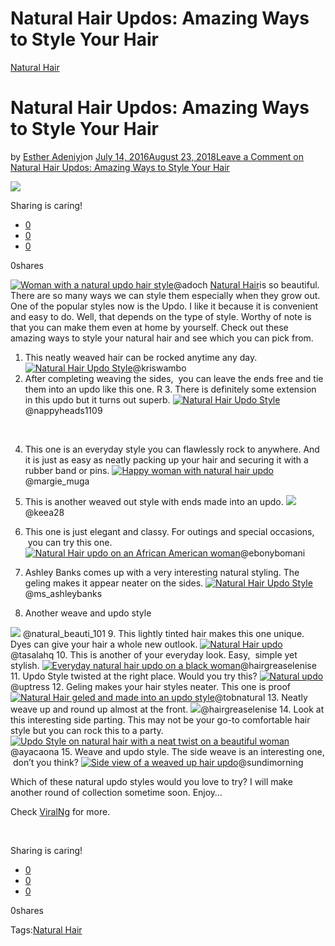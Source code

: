 # Natural Hair Updos: Amazing Ways to Style Your Hair

[Natural Hair](https://estheradeniyi.com/category/natural-hair/)
# Natural Hair Updos: Amazing Ways to Style Your Hair

by [Esther Adeniyi](https://estheradeniyi.com/author/esther-adeniyi/)on [July 14, 2016August 23, 2018](https://estheradeniyi.com/natural-hair-updo-amazing-ways-to-style/)[Leave a Comment on Natural Hair Updos: Amazing Ways to Style Your Hair](https://estheradeniyi.com/natural-hair-updo-amazing-ways-to-style/#respond)

![](images\NaturalHairUpdo11.jpg)

Sharing is caring!

- [0](https://www.facebook.com/sharer/sharer.php?u=https%3A%2F%2Festheradeniyi.com%2Fnatural-hair-updo-amazing-ways-to-style%2F&amp;t=Natural%20Hair%20Updos%3A%20Amazing%20Ways%20to%20Style%20Your%20Hair)
- [0](https://twitter.com/intent/tweet?text=Natural%20Hair%20Updos%3A%20Amazing%20Ways%20to%20Style%20Your%20Hair&amp;url=https%3A%2F%2Festheradeniyi.com%2Fnatural-hair-updo-amazing-ways-to-style%2F)
- [0](#)

0shares

[![Woman with a natural updo hair style](images\NaturalHairUpdo11.jpg)](images\NaturalHairUpdo11.jpg)@adoch
[Natural Hair](https://www.estheradeniyi.com/search/label/Natural%20Hair)is so beautiful. There are so many ways we can style them especially when they grow out. One of the popular styles now is the Updo. I like it because it is convenient and easy to do. Well, that depends on the type of style. Worthy of note is that you can make them even at home by yourself. Check out these amazing ways to style your natural hair and see which you can pick from.

1. This neatly weaved hair can be rocked anytime any day.
[![Natural Hair Updo Style](images\NaturalHairUpdo2.jpg)](images\NaturalHairUpdo2.jpg)@kriswambo
2. After completing weaving the sides, &#xA0;you can leave the ends free and tie them into an updo like this one.
 R 3. There is definitely some extension in this updo but it turns out superb.
[![Natural Hair Updo Style](images\NaturalHairUpdo4.jpg)](images\NaturalHairUpdo4.jpg)@nappyheads1109
&#xA0;

&#xA0;

4. This one is an everyday style you can flawlessly rock to anywhere. And it is just as easy as neatly packing up your hair and securing it with a rubber band or pins.
[![Happy woman with natural hair updo](images\NaturalHairUpdo7.jpg)](images\NaturalHairUpdo7.jpg)@margie_muga
5. This is another weaved out style with ends made into an updo.
[![](images\NaturalHairUpdo8.jpg)](images\NaturalHairUpdo8.jpg)@keea28
6. This one is just elegant and classy. For outings and special occasions, &#xA0;you can try this one.
[![Natural Hair updo on an African American woman](images\NaturalHairUpdo9.jpg)](images\NaturalHairUpdo9.jpg)@ebonybomani
7. Ashley Banks comes up with a very interesting natural styling. The geling makes it appear neater on the sides.
[![Natural Hair Updo Style](images\NaturalHairUpdo10.jpg)](images\NaturalHairUpdo10.jpg)@ms_ashleybanks
&#xA0;

8. Another weave and updo style

[![](images\NaturalHairUpdo12.jpg)](images\NaturalHairUpdo12.jpg)
@natural_beauti_101
9. This lightly tinted hair makes this one unique. Dyes can give your hair a whole new outlook.
[![Natural Hair updo](images\NaturalHairUpdo13.jpg)](images\NaturalHairUpdo13.jpg)@tasalahq
10. This is another of your everyday look. Easy, &#xA0;simple yet stylish.
[![Everyday natural hair updo on a black woman](images\NaturalHairUpdo14.jpg)](images\NaturalHairUpdo14.jpg)@hairgreaselenise
11. Updo Style twisted at the right place. Would you try this?
[![Natural updo](images\NaturalHairUpdo15.jpg)](images\NaturalHairUpdo15.jpg)@uptress
12. Geling makes your hair styles neater. This one is proof
[![Natural Hair geled and made into an updo style](images\NaturalHairUpdo16.jpg)](images\NaturalHairUpdo16.jpg)@tobnatural
13. Neatly weave up and round up almost at the front.
[![](images\NaturalHairUpdo17.jpg)](images\NaturalHairUpdo17.jpg)@hairgreaselenise
14. Look at this interesting side parting. This may not be your go-to comfortable hair style but you can rock this to a party.
[![Updo Style on natural hair with a neat twist on a beautiful woman](images\NaturalHairUpdo18.jpg)](images\NaturalHairUpdo18.jpg)@ayacaona
15. Weave and updo style. The side weave is an interesting one, &#xA0;don&#x2019;t you think?
[![Side view of a weaved up hair updo](images\NaturalHairUpdo19.jpg)](images\NaturalHairUpdo19.jpg)@sundimorning
&#xA0;

Which of these natural updo styles would you love to try? I will make another round of collection sometime soon. Enjoy&#x2026;

Check [ViralNg](http://www.viral.ng/) for more.

&#xA0;

Sharing is caring!

- [0](https://www.facebook.com/sharer/sharer.php?u=https%3A%2F%2Festheradeniyi.com%2Fnatural-hair-updo-amazing-ways-to-style%2F&amp;t=Natural%20Hair%20Updos%3A%20Amazing%20Ways%20to%20Style%20Your%20Hair)
- [0](https://twitter.com/intent/tweet?text=Natural%20Hair%20Updos%3A%20Amazing%20Ways%20to%20Style%20Your%20Hair&amp;url=https%3A%2F%2Festheradeniyi.com%2Fnatural-hair-updo-amazing-ways-to-style%2F)
- [0](#)

0shares

Tags:[Natural Hair](https://estheradeniyi.com/tag/natural-hair/)